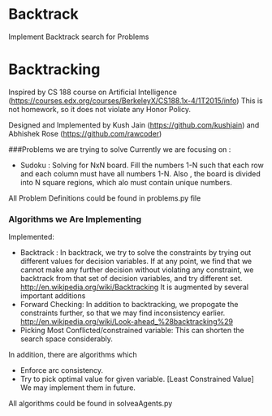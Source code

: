 # Backtrack
Implement Backtrack search for Problems

# Backtracking

Inspired by CS 188 course on Artificial Intelligence (https://courses.edx.org/courses/BerkeleyX/CS188.1x-4/1T2015/info) 
This is not homework, so it does not violate any Honor Policy.

Designed and Implemented by Kush Jain (https://github.com/kushjain) and Abhishek Rose (https://github.com/rawcoder)

###Problems we are trying to solve
Currently we are focusing on :

* Sudoku : Solving for NxN board. Fill the numbers 1-N such that each row and each column must have all numbers 1-N. Also , the board is divided into N square regions, which alo must contain unique numbers.

All Problem Definitions could be found in problems.py file

### Algorithms we Are Implementing
Implemented:

* Backtrack : In backtrack, we try to solve the constraints by trying out different values for decision variables. If at any point, we find that we cannot make any further decision without violating any constraint, we backtrack from that set of decision variables, and try different set. http://en.wikipedia.org/wiki/Backtracking 
It is augmented by several important additions
* Forward Checking: In addition to backtracking, we propogate the constraints further, so that we may find inconsistency earlier. http://en.wikipedia.org/wiki/Look-ahead_%28backtracking%29
* Picking Most Conflicted/constrained variable: This can shorten the search space considerably. 

In addition, there are algorithms which 
* Enforce arc consistency.
* Try to pick optimal value for given variable. [Least Constrained Value]
We may implement them in future.

All algorithms could be found in solveaAgents.py
